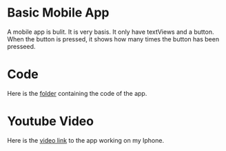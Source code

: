# Basic Mobile App
A mobile app is bulit. It is very basis. It only have textViews and a button. When the button is pressed, it shows how many times the button has been presseed.

# Code
Here is the [folder]() containing the code of the app.
# Youtube Video
Here is the [video link](https://youtu.be/7YzU7aJrgkA) to the app working on my Iphone.


